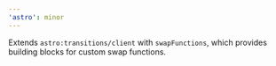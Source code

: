 ```yaml
---
'astro': minor
---
```


Extends `astro:transitions/client` with `swapFunctions`, which provides building blocks for custom swap functions.
